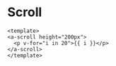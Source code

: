 # Scroll

```vue demo
<template>
<a-scroll height="200px">
  <p v-for="i in 20">{{ i }}</p>
</a-scroll>
</template>
```
